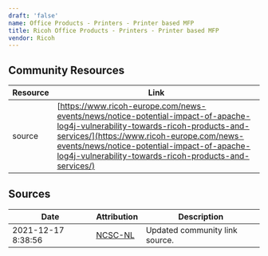 ```yaml
---
draft: 'false'
name: Office Products - Printers - Printer based MFP
title: Ricoh Office Products - Printers - Printer based MFP
vendor: Ricoh
---
```



## Community Resources
| Resource | Link |
| --- | --- |
| source | [https://www.ricoh-europe.com/news-events/news/notice-potential-impact-of-apache-log4j-vulnerability-towards-ricoh-products-and-services/](https://www.ricoh-europe.com/news-events/news/notice-potential-impact-of-apache-log4j-vulnerability-towards-ricoh-products-and-services/) |


## Sources
| Date | Attribution | Description |
| --- | --- | --- |
| 2021-12-17 8:38:56 | [NCSC-NL](https://github.com/NCSC-NL/log4shell/blob/main/software/README.md) | Updated community link source.  |
